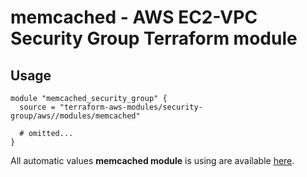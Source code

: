 # memcached - AWS EC2-VPC Security Group Terraform module

## Usage

```hcl
module "memcached_security_group" {
  source = "terraform-aws-modules/security-group/aws//modules/memcached"

  # omitted...
}
```

All automatic values **memcached module** is using are available [here](https://github.com/terraform-aws-modules/terraform-aws-security-group/blob/master/modules/memcached/auto_values.tf).

<!-- BEGINNING OF PRE-COMMIT-TERRAFORM DOCS HOOK -->
<!-- END OF PRE-COMMIT-TERRAFORM DOCS HOOK -->
